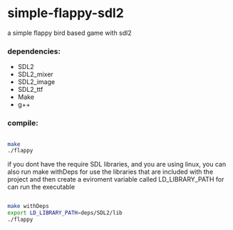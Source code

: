 # simple-flappy-sdl2
a simple flappy bird based game with sdl2

### dependencies:

  * SDL2
  * SDL2_mixer
  * SDL2_image
  * SDL2_ttf
  * Make
  * g++
  
  ### compile:
  
  ```bash
  
  make
  ./flappy
  
  ```
  if you dont have the require SDL libraries, and you are using linux, you can also run
  make withDeps for use the libraries that are included with the project and then create
  a eviroment variable called LD_LIBRARY_PATH for can run the executable
  
  ```bash
  
  make withDeps
  export LD_LIBRARY_PATH=deps/SDL2/lib
  ./flappy
  
  ```
  
